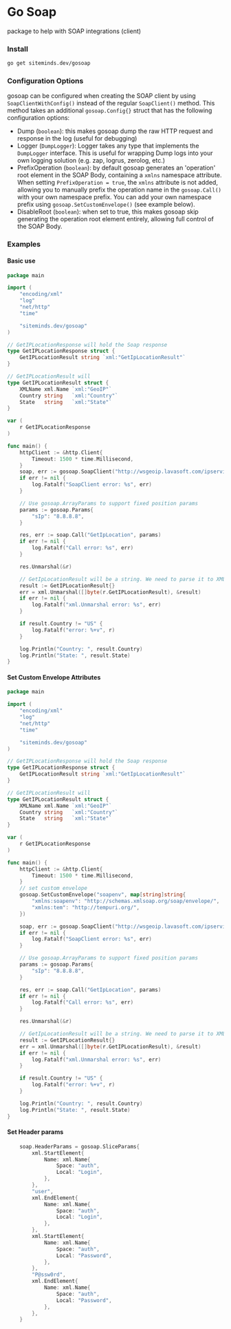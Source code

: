 # Go Soap

package to help with SOAP integrations (client)

### Install

```bash
go get siteminds.dev/gosoap
```

### Configuration Options

gosoap can be configured when creating the SOAP client by using `SoapClientWithConfig()`
instead of the regular `SoapClient()` method. This method takes an additional `gosoap.Config{}`
struct that has the following configuration options:

- Dump (`boolean`): this makes gosoap dump the raw HTTP request and response in the log (useful for debugging)
- Logger (`DumpLogger`): Logger takes any type that implements the `DumpLogger` interface. This is useful for wrapping Dump logs into your own logging solution (e.g. zap, logrus, zerolog, etc.)
- PrefixOperation (`boolean`): by default gosoap generates an 'operation' root element in the SOAP Body, containing a `xmlns` namespace attribute. When setting `PrefixOperation = true`, the `xmlns` attribute is not added, allowing you to manually prefix the operation name in the `gosoap.Call()` with your own namespace prefix. You can add your own namespace prefix using `gosoap.SetCustomEnvelope()` (see example below).
- DisableRoot (`boolean`): when set to true, this makes gosoap skip generating the operation root element entirely, allowing full control of the SOAP Body.

### Examples

#### Basic use

```go
package main

import (
	"encoding/xml"
	"log"
	"net/http"
	"time"

	"siteminds.dev/gosoap"
)

// GetIPLocationResponse will hold the Soap response
type GetIPLocationResponse struct {
	GetIPLocationResult string `xml:"GetIpLocationResult"`
}

// GetIPLocationResult will
type GetIPLocationResult struct {
	XMLName xml.Name `xml:"GeoIP"`
	Country string   `xml:"Country"`
	State   string   `xml:"State"`
}

var (
	r GetIPLocationResponse
)

func main() {
	httpClient := &http.Client{
		Timeout: 1500 * time.Millisecond,
	}
	soap, err := gosoap.SoapClient("http://wsgeoip.lavasoft.com/ipservice.asmx?WSDL", httpClient)
	if err != nil {
		log.Fatalf("SoapClient error: %s", err)
	}

	// Use gosoap.ArrayParams to support fixed position params
	params := gosoap.Params{
		"sIp": "8.8.8.8",
	}

	res, err := soap.Call("GetIpLocation", params)
	if err != nil {
		log.Fatalf("Call error: %s", err)
	}

	res.Unmarshal(&r)

	// GetIpLocationResult will be a string. We need to parse it to XML
	result := GetIPLocationResult{}
	err = xml.Unmarshal([]byte(r.GetIPLocationResult), &result)
	if err != nil {
		log.Fatalf("xml.Unmarshal error: %s", err)
	}

	if result.Country != "US" {
		log.Fatalf("error: %+v", r)
	}

	log.Println("Country: ", result.Country)
	log.Println("State: ", result.State)
}
```

#### Set Custom Envelope Attributes

```go
package main

import (
	"encoding/xml"
	"log"
	"net/http"
	"time"

	"siteminds.dev/gosoap"
)

// GetIPLocationResponse will hold the Soap response
type GetIPLocationResponse struct {
	GetIPLocationResult string `xml:"GetIpLocationResult"`
}

// GetIPLocationResult will
type GetIPLocationResult struct {
	XMLName xml.Name `xml:"GeoIP"`
	Country string   `xml:"Country"`
	State   string   `xml:"State"`
}

var (
	r GetIPLocationResponse
)

func main() {
	httpClient := &http.Client{
		Timeout: 1500 * time.Millisecond,
	}
	// set custom envelope
    gosoap.SetCustomEnvelope("soapenv", map[string]string{
		"xmlns:soapenv": "http://schemas.xmlsoap.org/soap/envelope/",
		"xmlns:tem": "http://tempuri.org/",
    })

	soap, err := gosoap.SoapClient("http://wsgeoip.lavasoft.com/ipservice.asmx?WSDL", httpClient)
	if err != nil {
		log.Fatalf("SoapClient error: %s", err)
	}

	// Use gosoap.ArrayParams to support fixed position params
	params := gosoap.Params{
		"sIp": "8.8.8.8",
	}

	res, err := soap.Call("GetIpLocation", params)
	if err != nil {
		log.Fatalf("Call error: %s", err)
	}

	res.Unmarshal(&r)

	// GetIpLocationResult will be a string. We need to parse it to XML
	result := GetIPLocationResult{}
	err = xml.Unmarshal([]byte(r.GetIPLocationResult), &result)
	if err != nil {
		log.Fatalf("xml.Unmarshal error: %s", err)
	}

	if result.Country != "US" {
		log.Fatalf("error: %+v", r)
	}

	log.Println("Country: ", result.Country)
	log.Println("State: ", result.State)
}
```

#### Set Header params

```go
	soap.HeaderParams = gosoap.SliceParams{
		xml.StartElement{
			Name: xml.Name{
				Space: "auth",
				Local: "Login",
			},
		},
		"user",
		xml.EndElement{
			Name: xml.Name{
				Space: "auth",
				Local: "Login",
			},
		},
		xml.StartElement{
			Name: xml.Name{
				Space: "auth",
				Local: "Password",
			},
		},
		"P@ssw0rd",
		xml.EndElement{
			Name: xml.Name{
				Space: "auth",
				Local: "Password",
			},
		},
	}
```
